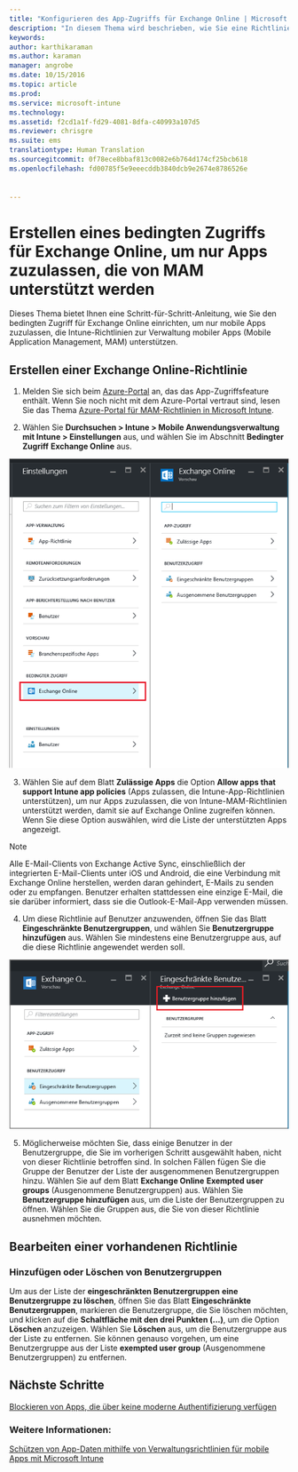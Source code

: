 ```yaml
---
title: "Konfigurieren des App-Zugriffs für Exchange Online | Microsoft Intune"
description: "In diesem Thema wird beschrieben, wie Sie eine Richtlinie für bedingten Zugriff für MAM-Apps konfigurieren können."
keywords: 
author: karthikaraman
ms.author: karaman
manager: angrobe
ms.date: 10/15/2016
ms.topic: article
ms.prod: 
ms.service: microsoft-intune
ms.technology: 
ms.assetid: f2cd1a1f-fd29-4081-8dfa-c40993a107d5
ms.reviewer: chrisgre
ms.suite: ems
translationtype: Human Translation
ms.sourcegitcommit: 0f78ece8bbaf813c0082e6b764d174cf25bcb618
ms.openlocfilehash: fd00785f5e9eeecddb3840dcb9e2674e8786526e


---
```


# Erstellen eines bedingten Zugriffs für Exchange Online, um nur Apps zuzulassen, die von MAM unterstützt werden
Dieses Thema bietet Ihnen eine Schritt-für-Schritt-Anleitung, wie Sie den bedingten Zugriff für Exchange Online einrichten, um nur mobile Apps zuzulassen, die Intune-Richtlinien zur Verwaltung mobiler Apps (Mobile Application Management, MAM) unterstützen.


## Erstellen einer Exchange Online-Richtlinie
1.  Melden Sie sich beim [Azure-Portal](portal.azure.com) an, das das App-Zugriffsfeature enthält. Wenn Sie noch nicht mit dem Azure-Portal vertraut sind, lesen Sie das Thema [Azure-Portal für MAM-Richtlinien in Microsoft Intune](azure-portal-for-microsoft-intune-mam-policies.md).

2.  Wählen Sie **Durchsuchen > Intune > Mobile Anwendungsverwaltung mit Intune > Einstellungen** aus, und wählen Sie im Abschnitt **Bedingter Zugriff** **Exchange Online** aus.

  ![Screenshot des Blatts „Einstellungen“, das den Abschnitt „Bedingter Zugriff“ anzeigt, wobei die Option „Exchange Online“ hervorgehoben ist](../media/mam-ca-settings-exo.png)

3.  Wählen Sie auf dem Blatt **Zulässige Apps** die Option **Allow apps that support Intune app policies** (Apps zulassen, die Intune-App-Richtlinien unterstützen), um nur Apps zuzulassen, die von Intune-MAM-Richtlinien unterstützt werden, damit sie auf Exchange Online zugreifen können. Wenn Sie diese Option auswählen, wird die Liste der unterstützten Apps angezeigt.

  >[!NOTE]
  >Alle E-Mail-Clients von Exchange Active Sync, einschließlich der integrierten E-Mail-Clients unter iOS und Android, die eine Verbindung mit Exchange Online herstellen, werden daran gehindert, E-Mails zu senden oder zu empfangen. Benutzer erhalten stattdessen eine einzige E-Mail, die sie darüber informiert, dass sie die Outlook-E-Mail-App verwenden müssen. 
4.   Um diese Richtlinie auf Benutzer anzuwenden, öffnen Sie das Blatt **Eingeschränkte Benutzergruppen**, und wählen Sie **Benutzergruppe hinzufügen** aus. Wählen Sie mindestens eine Benutzergruppe aus, auf die diese Richtlinie angewendet werden soll.

  ![Screenshot des Blatts „Eingeschränkte Benutzergruppen“ mit hervorgehobener Option „Benutzergruppe hinzufügen“](../media/mam-ca-add-user-group.png)

5.  Möglicherweise möchten Sie, dass einige Benutzer in der Benutzergruppe, die Sie im vorherigen Schritt ausgewählt haben, nicht von dieser Richtlinie betroffen sind. In solchen Fällen fügen Sie die Gruppe der Benutzer der Liste der ausgenommenen Benutzergruppen hinzu. Wählen Sie auf dem Blatt **Exchange Online** **Exempted user groups** (Ausgenommene Benutzergruppen) aus. Wählen Sie **Benutzergruppe hinzufügen** aus, um die Liste der Benutzergruppen zu öffnen. Wählen Sie die Gruppen aus, die Sie von dieser Richtlinie ausnehmen möchten.  

## Bearbeiten einer vorhandenen Richtlinie
### Hinzufügen oder Löschen von Benutzergruppen

Um aus der Liste der **eingeschränkten Benutzergruppen** **eine Benutzergruppe zu löschen**, öffnen Sie das Blatt **Eingeschränkte Benutzergruppen**, markieren die Benutzergruppe, die Sie löschen möchten, und klicken auf die **Schaltfläche mit den drei Punkten (...)**, um die Option **Löschen** anzuzeigen. Wählen Sie **Löschen** aus, um die Benutzergruppe aus der Liste zu entfernen. Sie können genauso vorgehen, um eine Benutzergruppe aus der Liste **exempted user group** (Ausgenommene Benutzergruppen) zu entfernen.


## Nächste Schritte
[Blockieren von Apps, die über keine moderne Authentifizierung verfügen](block-apps-with-no-modern-authentication.md)
### Weitere Informationen:
[Schützen von App-Daten mithilfe von Verwaltungsrichtlinien für mobile Apps mit Microsoft Intune](protect-app-data-using-mobile-app-management-policies-with-microsoft-intune.md)



<!--HONumber=Oct16_HO2-->


